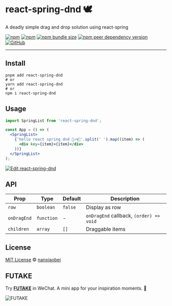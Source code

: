 # react-spring-dnd 🕊

A deadly simple drag and drop solution using react-spring

[![npm](https://img.shields.io/npm/v/react-spring-dnd.svg?style=flat-square)](https://www.npmjs.com/package/react-spring-dnd)
[![npm](https://img.shields.io/npm/dt/react-spring-dnd?style=flat-square)](https://www.npmtrends.com/react-spring-dnd)
[![npm bundle size](https://img.shields.io/bundlephobia/minzip/react-spring-dnd?style=flat-square)](https://bundlephobia.com/result?p=react-spring-dnd)
[![npm peer dependency version](https://img.shields.io/npm/dependency-version/react-spring-dnd/peer/react?style=flat-square)](https://github.com/facebook/react)
[![GitHub](https://img.shields.io/github/license/nanxiaobei/react-spring-dnd?style=flat-square)](https://github.com/nanxiaobei/react-spring-dnd/blob/main/LICENSE)

---

## Install

```shell
pnpm add react-spring-dnd
# or
yarn add react-spring-dnd
# or
npm i react-spring-dnd
```

## Usage

```jsx
import SpringList from 'react-spring-dnd';

const App = () => (
  <SpringList>
    {'hello react spring dnd 👋⚛️🌀🦥'.split(' ').map((item) => (
      <div key={item}>{item}</div>
    ))}
  </SpringList>
);
```

[![Edit react-spring-dnd](https://codesandbox.io/static/img/play-codesandbox.svg)](https://codesandbox.io/s/react-spring-dnd-lnz70?fontsize=14&hidenavigation=1&theme=dark)

## API

| Prop        | Type       | Default | Description                             |
| ----------- | ---------- | ------- | --------------------------------------- |
| `row`       | `boolean`  | `false` | Display as row                          |
| `onDragEnd` | `function` | -       | `onDragEnd` callback, `(order) => void` |
| `children`  | `array`    | `[]`    | Draggable items                         |

## License

[MIT License](https://github.com/nanxiaobei/react-spring-dnd/blob/main/LICENSE) © [nanxiaobei](https://lee.so/)

## FUTAKE

Try [**FUTAKE**](https://sotake.com/futake) in WeChat. A mini app for your inspiration moments. 🌈

![FUTAKE](https://s3.bmp.ovh/imgs/2022/07/21/452dd47aeb790abd.png)
